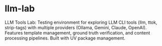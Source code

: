 # llm-lab
LLM Tools Lab: Testing environment for exploring LLM CLI tools (llm, ttok, strip-tags) with multiple providers (Ollama, Gemini, Claude, OpenAI). Features template management, ground truth verification, and content processing pipelines. Built with UV package management.
